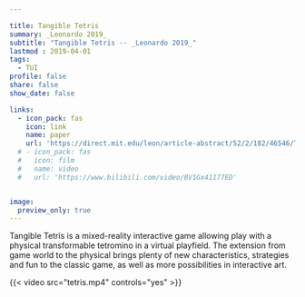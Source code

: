 ```yaml
---

title: Tangible Tetris
summary: _Leonardo 2019_
subtitle: "Tangible Tetris -- _Leonardo 2019_"
lastmod : 2019-04-01
tags:
  - TUI
profile: false
share: false
show_date: false

links:
  - icon_pack: fas
    icon: link
    name: paper
    url: 'https://direct.mit.edu/leon/article-abstract/52/2/182/46546/Tangible-Tetris'
  # - icon_pack: fas
  #   icon: film
  #   name: video
  #   url: 'https://www.bilibili.com/video/BV1Gx41177ED'


image: 
  preview_only: true
---
```

Tangible Tetris is a mixed-reality interactive game allowing play with a physical transformable tetromino in a virtual playfield. The extension from game world to the physical brings plenty of new characteristics, strategies and fun to the classic game, as well as more possibilities in interactive art.

{{< video src="tetris.mp4" controls="yes" >}}